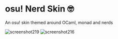 # osu! Nerd Skin 🤓
An osu! skin themed around OCaml, monad and nerds

![screenshot219](https://github.com/arthur100500/osu-nerd-skin/assets/57834711/140e120e-ca1f-438e-9f86-a203ebe925f6)
![screenshot216](https://github.com/arthur100500/osu-nerd-skin/assets/57834711/c2880768-b709-4337-943f-2fc4a607436d)
